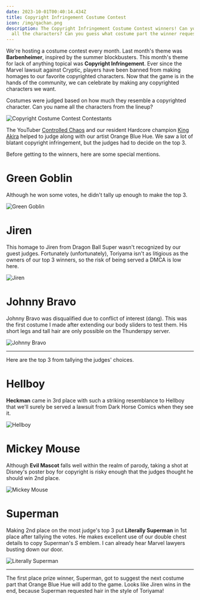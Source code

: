 ```yaml
---
date: 2023-10-01T00:40:14.434Z
title: Copyright Infringement Costume Contest
icon: /img/qachan.png
description: The Copyright Infringement Costume Contest winners! Can you name
  all the characters? Can you guess what costume part the winner requested?
---
```

We're hosting a costume contest every month. Last month's theme was **Barbenheimer**, inspired by the summer blockbusters. This month's theme for lack of anything topical was **Copyright Infringement**. Ever since the Marvel lawsuit against Cryptic, players have been banned from making homages to our favorite copyrighted characters. Now that the game is in the hands of the community, we can celebrate by making any copyrighted characters we want.

Costumes were judged based on how much they resemble a copyrighted character. Can you name all the characters from the lineup?

![](/img/uploads/copyright_costume_contenst.png "Copyright Costume Contest Contestants")

The YouTuber [Controlled Chaos](https://www.youtube.com/@ControlledChaosGaming) and our resident Hardcore champion [King Akira](https://www.twitch.tv/king_dogspeed) helped to judge along with our artist Orange Blue Hue. We saw a lot of blatant copyright infringement, but the judges had to decide on the top 3.

Before getting to the winners, here are some special mentions.

# Green Goblin

Although he won some votes, he didn't tally up enough to make the top 3.

![](/img/uploads/green-goblin.png "Green Goblin")

# Jiren

This homage to Jiren from Dragon Ball Super wasn't recognized by our guest judges. Fortunately (unfortunately), Toriyama isn't as litigious as the owners of our top 3 winners, so the risk of being served a DMCA is low here.

![](/img/uploads/jiren.png "Jiren")

# Johnny Bravo

Johnny Bravo was disqualified due to conflict of interest (dang). This was the first costume I made after extending our body sliders to test them. His short legs and tall hair are only possible on the Thunderspy server.

![](/img/uploads/johnny-bravo.png "Johnny Bravo")

---

Here are the top 3 from tallying the judges' choices.

# Hellboy

**Heckman** came in 3rd place with such a striking resemblance to Hellboy that we'll surely be served a lawsuit from Dark Horse Comics when they see it.

![](/img/uploads/hellboy.png "Hellboy")

# Mickey Mouse

Although **Evil Mascot** falls well within the realm of parody, taking a shot at Disney's poster boy for copyright is risky enough that the judges thought he should win 2nd place.

![](/img/uploads/the-mouse.png "Mickey Mouse")

# Superman

Making 2nd place on the most judge's top 3 put **Literally Superman** in 1st place after tallying the votes. He makes excellent use of our double chest details to copy Superman's *S* emblem. I can already hear Marvel lawyers busting down our door.

![](/img/uploads/superman.png "Literally Superman")

---

The first place prize winner, Superman, got to suggest the next costume part that Orange Blue Hue will add to the game. Looks like Jiren wins in the end, because Superman requested hair in the style of Toriyama!